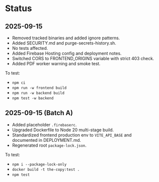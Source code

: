 # Status

## 2025-09-15
- Removed tracked binaries and added ignore patterns.
- Added SECURITY.md and purge-secrets-history.sh.
- No tests affected.
- Added Firebase Hosting config and deployment notes.
- Switched CORS to FRONTEND_ORIGINS variable with strict 403 check.
- Added PDF worker warning and smoke test.

To test:
- `npm ci`
- `npm run -w frontend build`
- `npm run -w backend build`
- `npm test -w backend`

## 2025-09-15 (Batch A)
- Added placeholder `.firebaserc`.
- Upgraded Dockerfile to Node 20 multi-stage build.
- Standardized frontend production env to `VITE_API_BASE` and documented in DEPLOYMENT.md.
- Regenerated root `package-lock.json`.

To test:
- `npm i --package-lock-only`
- `docker build -t the-copy:test .`
- `npm test`
